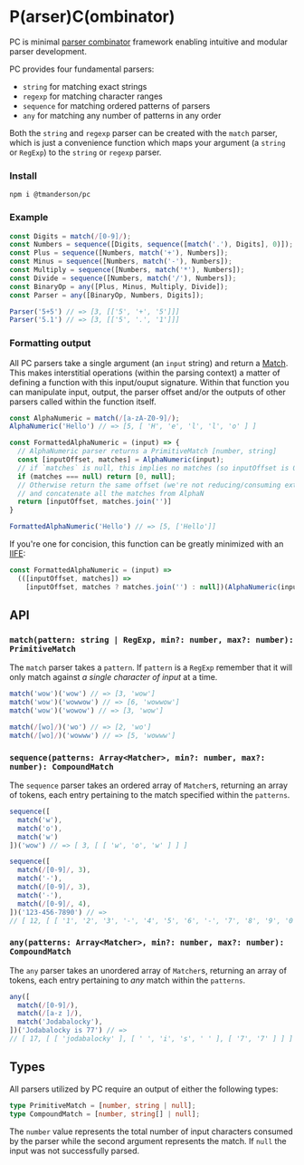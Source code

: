# P(arser)C(ombinator)

PC is minimal [parser combinator](https://en.wikipedia.org/wiki/Parser_combinator)
framework enabling intuitive and modular parser development.

PC provides four fundamental parsers:

- `string` for matching exact strings
- `regexp` for matching character ranges
- `sequence` for matching ordered patterns of parsers
- `any` for matching any number of patterns in any order

Both the `string` and `regexp` parser can be created with the `match` parser,
which is just a convenience function which maps your argument (a `string` or
`RegExp`) to the `string` or `regexp` parser.

### Install

```
npm i @tmanderson/pc
```

### Example

```js
const Digits = match(/[0-9]/);
const Numbers = sequence([Digits, sequence([match('.'), Digits], 0)]);
const Plus = sequence([Numbers, match('+'), Numbers]);
const Minus = sequence([Numbers, match('-'), Numbers]);
const Multiply = sequence([Numbers, match('*'), Numbers]);
const Divide = sequence([Numbers, match('/'), Numbers]);
const BinaryOp = any([Plus, Minus, Multiply, Divide]);
const Parser = any([BinaryOp, Numbers, Digits]);

Parser('5+5') // => [3, [['5', '+', '5']]]
Parser('5.1') // => [3, [['5', '.', '1']]]
```

### Formatting output

All PC parsers take a single argument (an `input` string) and return a [Match](#Types).
This makes interstitial operations (within the parsing context) a matter of defining
a function with this input/ouput signature. Within that function you can manipulate
input, output, the parser offset and/or the outputs of other parsers called within
the function itself.

```js
const AlphaNumeric = match(/[a-zA-Z0-9]/);
AlphaNumeric('Hello') // => [5, [ 'H', 'e', 'l', 'l', 'o' ] ]

const FormattedAlphaNumeric = (input) => {
  // AlphaNumeric parser returns a PrimitiveMatch [number, string]
  const [inputOffset, matches] = AlphaNumeric(input);
  // if `matches` is null, this implies no matches (so inputOffset is 0)
  if (matches === null) return [0, null];
  // Otherwise return the same offset (we're not reducing/consuming extra input)
  // and concatenate all the matches from AlphaN
  return [inputOffset, matches.join('')]
}

FormattedAlphaNumeric('Hello') // => [5, ['Hello']]
```

If you're one for concision, this function can be greatly minimized with an [IIFE](https://developer.mozilla.org/en-US/docs/Glossary/IIFE):

```js
const FormattedAlphaNumeric = (input) =>
  (([inputOffset, matches]) =>
    [inputOffset, matches ? matches.join('') : null])(AlphaNumeric(input))
```

## API

### `match(pattern: string | RegExp, min?: number, max?: number): PrimitiveMatch`

The `match` parser takes a `pattern`. If `pattern` is a `RegExp` remember that
it will only match against _a single character of input_ at a time.

```js
match('wow')('wow') // => [3, 'wow']
match('wow')('wowwow') // => [6, 'wowwow']
match('wow')('wowow') // => [3, 'wow']

match(/[wo]/)('wo') // => [2, 'wo']
match(/[wo]/)('wowww') // => [5, 'wowww']
```

### `sequence(patterns: Array<Matcher>, min?: number, max?: number): CompoundMatch`

The `sequence` parser takes an ordered array of `Matcher`s, returning an array
of tokens, each entry pertaining to the match specified within the `patterns`.

```js
sequence([
  match('w'),
  match('o'),
  match('w')
])('wow') // => [ 3, [ [ 'w', 'o', 'w' ] ] ]

sequence([
  match(/[0-9]/, 3),
  match('-'),
  match(/[0-9]/, 3),
  match('-'),
  match(/[0-9]/, 4),
])('123-456-7890') // =>
// [ 12, [ [ '1', '2', '3', '-', '4', '5', '6', '-', '7', '8', '9', '0' ] ] ]
```

### `any(patterns: Array<Matcher>, min?: number, max?: number): CompoundMatch`

The `any` parser takes an unordered array of `Matcher`s, returning an array
of tokens, each entry pertaining to _any_ match within the `patterns`.

```js
any([
  match(/[0-9]/),
  match(/[a-z ]/),
  match('Jodabalocky'),
])('Jodabalocky is 77') // =>
// [ 17, [ [ 'jodabalocky' ], [ ' ', 'i', 's', ' ' ], [ '7', '7' ] ] ]
```

## Types

All parsers utilized by PC require an output of either the following types:

```ts
type PrimitiveMatch = [number, string | null];
type CompoundMatch = [number, string[] | null];
```

The `number` value represents the total number of input characters consumed by
the parser while the second argument represents the match. If `null` the input
was not successfully parsed.
